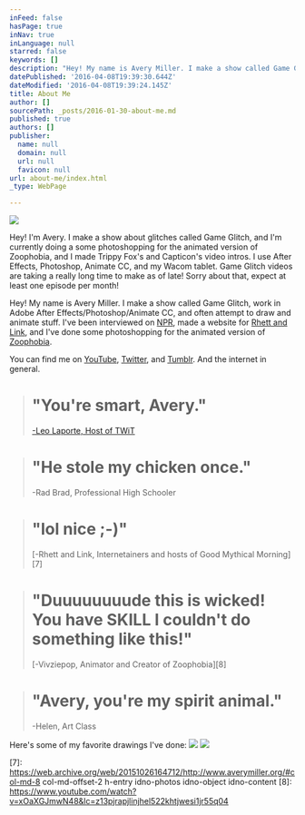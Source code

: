 ```yaml
---
inFeed: false
hasPage: true
inNav: true
inLanguage: null
starred: false
keywords: []
description: "Hey! My name is Avery Miller. I make a show called Game Glitch, work in Adobe After Effects/Photoshop/Animate CC, and often attempt to draw and animate stuff. I've been interviewed on NPR, made a website for Rhett and Link, and I've done some photoshopping for the animated version of Zoophobia.\_"
datePublished: '2016-04-08T19:39:30.644Z'
dateModified: '2016-04-08T19:39:24.145Z'
title: About Me
author: []
sourcePath: _posts/2016-01-30-about-me.md
published: true
authors: []
publisher:
  name: null
  domain: null
  url: null
  favicon: null
url: about-me/index.html
_type: WebPage

---
```

![](https://the-grid-user-content.s3-us-west-2.amazonaws.com/f08d558a-2cf0-4b4d-a1d3-7e76b41c2296.png)

Hey! I'm Avery. I make a show about glitches called Game Glitch, and I'm currently doing a some photoshopping for the animated version of Zoophobia, and I made Trippy Fox's and Capticon's video intros. I use After Effects, Photoshop, Animate CC, and my Wacom tablet. Game Glitch videos are taking a really long time to make as of late! Sorry about that, expect at least one episode per month!

Hey! My name is Avery Miller. I make a show called Game Glitch, work in Adobe After Effects/Photoshop/Animate CC, and often attempt to draw and animate stuff. I've been interviewed on [NPR][0], made a website for [Rhett and Link][1], and I've done some photoshopping for the animated version of [Zoophobia][2]. 

You can find me on [YouTube][3], [Twitter][4], and [Tumblr][5]. And the internet in general.

> # "You're smart, Avery." 
> 
> [-Leo Laporte, Host of TWiT][6]

> # "He stole my chicken once." 
> 
> -Rad Brad, Professional High Schooler 

> # "lol nice ;-)" 
> 
> [-Rhett and Link, Internetainers and hosts of Good Mythical Morning][7]

> # "Duuuuuuuude this is wicked! You have SKILL I couldn't do something like this!" 
> 
> [-Vivziepop, Animator and Creator of Zoophobia][8]

> # "Avery, you're my spirit animal."
> 
> -Helen, Art Class

Here's some of my favorite drawings I've done:
![](https://the-grid-user-content.s3-us-west-2.amazonaws.com/df729c29-9ac2-43e1-bb97-2891e5293fda.jpg)
![](https://the-grid-user-content.s3-us-west-2.amazonaws.com/53979cd8-5251-4c4e-8aaf-25840a50abe5.jpg)

[0]: http://hereandnow.wbur.org/2014/08/13/avery-miller-bill-murray
[1]: http://nerd.averymiller.org/
[2]: http://www.youtube.com/vivziepop
[3]: http://www.youtube.com/averymrant
[4]: http://www.twitter.com/averybmiller
[5]: http://tumblr.averymiller.org/
[6]: https://www.youtube.com/watch?v=HkdwUH_3tsw
[7]: https://web.archive.org/web/20151026164712/http://www.averymiller.org/#col-md-8 col-md-offset-2 h-entry idno-photos idno-object idno-content
[8]: https://www.youtube.com/watch?v=xOaXGJmwN48&lc=z13pjrapjlinjhel522khtjwesi1jr55q04
